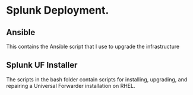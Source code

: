 # Splunk Deployment.

## Ansible

This contains the Ansible script that I use to upgrade the infrastructure

## Splunk UF Installer

The scripts in the bash folder contain scripts for installing, upgrading, and repairing a Universal Forwarder installation on RHEL.